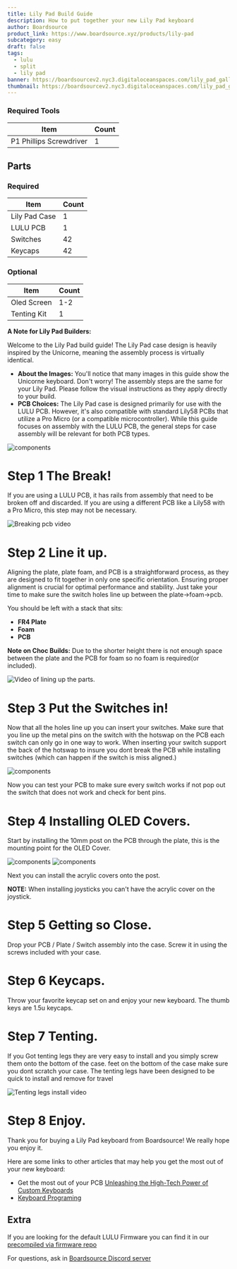 ```yaml
---
title: Lily Pad Build Guide
description: How to put together your new Lily Pad keyboard
author: Boardsource
product_link: https://www.boardsource.xyz/products/lily-pad
subcategory: easy
draft: false
tags:
  - lulu
  - split
  - lily pad
banner: https://boardsourcev2.nyc3.digitaloceanspaces.com/lily_pad_gallery_layout-1747839010803.jpg
thumbnail: https://boardsourcev2.nyc3.digitaloceanspaces.com/lily_pad_gallery_box-1747839010805.jpg
---
```


### Required Tools

| Item                    | Count |
| ----------------------- | ----- |
| P1 Phillips Screwdriver | 1     |

## Parts

### Required

| Item          | Count |
| ------------- | ----- |
| Lily Pad Case | 1     |
| LULU PCB      | 1     |
| Switches      | 42    |
| Keycaps       | 42    |

### Optional

| Item        | Count |
| ----------- | ----- |
| Oled Screen | 1-2   |
| Tenting Kit | 1     |

**A Note for Lily Pad Builders:**

Welcome to the Lily Pad build guide! The Lily Pad case design is heavily inspired by the Unicorne, meaning the assembly process is virtually identical.

- **About the Images:** You'll notice that many images in this guide show the Unicorne keyboard. Don't worry! The assembly steps are the same for your Lily Pad. Please follow the visual instructions as they apply directly to your build.
- **PCB Choices:** The Lily Pad case is designed primarily for use with the LULU PCB. However, it's also compatible with standard Lily58 PCBs that utilize a Pro Micro (or a compatible microcontroller). While this guide focuses on assembly with the LULU PCB, the general steps for case assembly will be relevant for both PCB types.

![components](https://i.imgur.com/VNlbN7T.jpeg)

# Step 1 The Break!

If you are using a LULU PCB, it has rails from assembly that need to be broken off and discarded. If you are using a different PCB like a Lily58 with a Pro Micro, this step may not be necessary.

![Breaking pcb video](<https://images.boardsource.xyz/unicorne%20(2).gif>)

# Step 2 Line it up.

Aligning the plate, plate foam, and PCB is a straightforward process, as they
are designed to fit together in only one specific orientation. Ensuring proper
alignment is crucial for optimal performance and stability. Just take your time
to make sure the switch holes line up between the plate->foam->pcb.

You should be left with a stack that sits:

- **FR4 Plate**
- **Foam**
- **PCB**

**Note on Choc Builds:** Due to the shorter height there is not enough space
between the plate and the PCB for foam so no foam is required(or included).

![Video of lining up the parts.](<https://images.boardsource.xyz/unicorne%20(1).gif>)

# Step 3 Put the Switches in!

Now that all the holes line up you can insert your switches. Make sure that you
line up the metal pins on the switch with the hotswap on the PCB each switch can
only go in one way to work. When inserting your switch support the back of the
hotswap to insure you dont break the PCB while installing switches (which can
happen if the switch is miss aligned.)

![components](<https://images.boardsource.xyz/unicorne%20(4).gif>)

Now you can test your PCB to make sure every switch works if not pop out the
switch that does not work and check for bent pins.

# Step 4 Installing OLED Covers.

Start by installing the 10mm post on the PCB through the plate, this is the mounting point for the
OLED Cover.

![components](<https://images.boardsource.xyz/unicorne%20(5).gif>)
![components](<https://images.boardsource.xyz/unicorne%20(3).gif>)

Next you can install the acrylic covers onto the post.

**NOTE:** When installing joysticks you can't have the acrylic cover on the
joystick.

# Step 5 Getting so Close.

Drop your PCB / Plate / Switch assembly into the case.
Screw it in using the screws included with your case.

# Step 6 Keycaps.

Throw your favorite keycap set on and enjoy your new keyboard.
The thumb keys are 1.5u keycaps.

# Step 7 Tenting.

If you Got tenting legs they are very easy to install and you simply screw them onto the bottom of the case.
feet on the bottom of the case make sure you dont scratch your case.
The tenting legs have been designed to be quick to install and remove for travel

![Tenting legs install video](https://images.boardsource.xyz/20231009_083055~8.gif)

# Step 8 Enjoy.

Thank you for buying a Lily Pad keyboard from Boardsource! We really hope you enjoy it.

Here are some links to other articles that may help you get the most out of your
new keyboard:

- Get the most out of your PCB [Unleashing the High-Tech Power of Custom
  Keyboards](https://new.boardsource.xyz/docs/articles-features)
- [Keyboard
  Programing](https://new.boardsource.xyz/docs/guides-keyboard_programing)

## Extra

If you are looking for the default LULU Firmware you can find it in our [precompiled via firmware repo](https://github.com/boardsource/via_files)

For questions, ask in [Boardsource Discord
server](https://discord.gg/5qpqbgaTYz)
